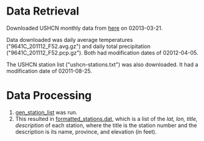 Data Retrieval
==============
Downloaded USHCN monthly data from [here](http://cdiac.ornl.gov/ftp/ushcn_v2_monthly/) on 02013-03-21.

Data downloaded was daily average temperatures ("9641C\_201112\_F52.avg.gz") and
daily total precipitation ("9641C\_201112\_F52.pcp.gz"). Both had modification dates of 02012-04-05.

The USHCN station list ("ushcn-stations.txt") was also downloaded. It had a modification date of 02011-08-25.

Data Processing
===============

 1. [gen_station_list](gen_station_list) was run.
 2. This resulted in [formatted_stations.dat](formatted_stations.dat), which is a list of the _lat, lon, title, description_ of each station, where the title is the station number and the description is its name, province, and elevation (in feet).
